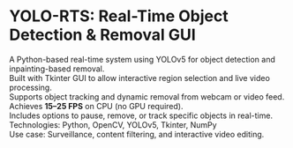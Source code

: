 # YOLO-RTS: Real-Time Object Detection & Removal GUI

A Python-based real-time system using YOLOv5 for object detection and inpainting-based removal.  
Built with Tkinter GUI to allow interactive region selection and live video processing.  
Supports object tracking and dynamic removal from webcam or video feed.  
Achieves **15–25 FPS** on CPU (no GPU required).  
Includes options to pause, remove, or track specific objects in real-time.  
Technologies: Python, OpenCV, YOLOv5, Tkinter, NumPy  
Use case: Surveillance, content filtering, and interactive video editing.
